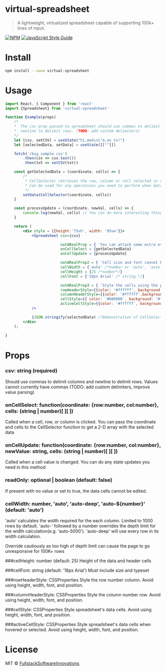 # virtual-spreadsheet

> A lightweight, virtualized spreadsheet capable of supporting 100k+ lines of input.

[![NPM](https://img.shields.io/npm/v/virtual-spreadsheet.svg)](https://www.npmjs.com/package/virtual-spreadsheet) [![JavaScript Style Guide](https://img.shields.io/badge/code_style-standard-brightgreen.svg)](https://standardjs.com)

# Install

```bash
npm install --save virtual-spreadsheet
```

# Usage

```jsx
import React, { Component } from 'react'
import {Spreadsheet} from 'virtual-spreadsheet'

function Example(props)
    /*
    *  The csv prop passed to spreadsheet should use commas to delimit columns and
    *  newline to delimit rows. (TODO: add custom delimiters)
    */
    let [csv, setCSV] = useState("hi,mom\ni'm,on tv!")
    let [selectedData, setData] = useState([[""]])

    fetch('/big_sample.csv')
        .then(csv => csv.text())
        .then(txt => setCSV(txt))

    const getSelectedData = (coordinate, cells) => {
        /*
         * CellSelector retrieves the row, column or cell selected in a 2-d array
         * Can be used for any operations you need to perform when data is selected
         */
        setData(CellSelector(coordinate, cells))
    }

    const processUpdate = (coordinate, newVal, cells) => {
        console.log(newVal, cells) // You can do more interesting things here. I believe in you.
    }

    return (
        <div style = {{height:'75vh', width: '95vw'}}>
            <Spreadsheet csv={csv}

                         notARealProp = { 'You can attach some extra event handlers if needed' }
                         onCellSelect = {getSelectedData}
                         onCellUpdate = {processUpdate}

                         notARealProp2 = { 'Cell size and font cannot be set with cellStyle' }
                         cellWidth = {'auto' /*number or 'auto', 'auto-deep', 'auto-number'*/}
                         cellHeight = {25 /*number*/}
                         cellFont = {'18px Arial' /* string */}

                         notARealProp3 = { 'Style the cells using the props below' }
                         rowHeaderStyle={{color: '#ffffff', background: '#0077cc'}}
                         columnHeaderStyle={{color: '#ffffff',background: '#0077cc'}}
                         cellStyle={{ color: '#000000', background: '#ffffff',}}
                         activeCellStyle={{color: '#ffffff', background: '#33aaff'}}
            />

            {JSON.stringify(selectedData) /*Demonstration of CellSelector data*/}
        </div>
    );
  
}
```

# Props
### csv: string (required)
Should use commas to delimit columns and newline to delimit rows. 
Values cannot currently have commas (TODO: add custom delimiters, improve value parsing)

### onCellSelect: function(coordinate: {row:number, col:number}, cells: (string | number)[ ][ ])
Called when a cell, row, or column is clicked. You can pass the coordinate and cells to the CellSelector function to get a 2-D array with the selected data

### onCellUpdate: function(coordinate: {row:number, col:number}, newValue: string, cells: (string | number)[ ][ ])
Called when a cell value is changed. You can do any state updates you need in this method 
		
### readOnly: optional | boolean (default: false)
If present with no value or set to true, the data cells cannot be edited.

### cellWidth: number, 'auto', 'auto-deep', 'auto-${number}' (default: 'auto')
'auto' calculates the width required for the each column. Limited to 1000 rows by default.
'auto-' followed by a number overrides the depth limit for the width calculation(e.g. 'auto-5000'). 
'auto-deep' will use every row in its width calculation. 

Override cautiously as too high of depth limit can cause the page to go unresponsive for 100K+ rows

###cellHeight: number (default: 25)
Height of the data and header cells

###cellFont: string (default: '18px Arial')
Must include size and typeset

###rowHeaderStyle: CSSProperties
Style the row number column. Avoid using height, width, font, and position.

###columnHeaderStyle: CSSProperties
Style the column number row. Avoid using height, width, font, and position.

###cellStyle: CSSProperties
Style spreadsheet's data cells. Avoid using height, width, font, and position.

###activeCellStyle: CSSProperties
Style spreadsheet's data cells when hovered or selected. Avoid using height, width, font, and position.


# License

MIT © [FullstackSoftwareInnovations](https://github.com/FullstackSoftwareInnovations)
